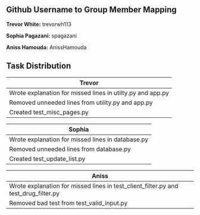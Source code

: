 ## Github Username to Group Member Mapping
**Trevor White:** trevorwh113

**Sophia Pagazani:** spagazani

**Aniss Hamouda:** AnissHamouda

## Task Distribution

| Trevor |
| -----  |
| Wrote explanation for missed lines in utilty.py and app.py |
| Removed unneeded lines from utility.py and app.py |
| Created test_misc_pages.py |

| Sophia |
| -----  |
| Wrote explanation for missed lines in database.py |
| Removed unneeded lines from database.py |
| Created test_update_list.py |


| Aniss |
| -----  |
| Wrote explanation for missed lines in test_client_filter.py and test_drug_filter.py |
| Removed bad test from test_valid_input.py |
